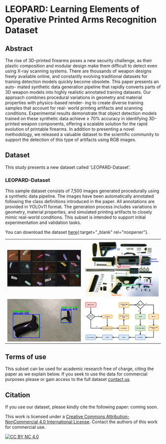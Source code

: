 # LEOPARD: Learning Elements of Operative Printed Arms Recognition Dataset

## Abstract
The rise of 3D-printed firearms poses a new security
challenge, as their plastic composition and modular design make
them difficult to detect even using X-ray scanning systems. There
are thousands of weapon designs freely available online, and
constantly evolving traditional datasets for training detection
models quickly become obsolete. This paper presents an auto-
mated synthetic data generation pipeline that rapidly converts
parts of 3D weapon models into highly realistic annotated
training datasets. Our approach combines procedural variations
in geometry and material properties with physics-based render-
ing to create diverse training samples that account for real-
world printing artifacts and scanning conditions. Experimental
results demonstrate that object detection models trained on these
synthetic data achieve ≥ 70% accuracy in identifying 3D-printed
weapon components, offering a scalable solution for the rapid
evolution of printable firearms. In addition to presenting a novel
methodology, we released a valuable dataset to the scientific
community to support the detection of this type of artifacts using
RGB images.

## Dataset
This study presents a new dataset called 'LEOPARD-Dataset'.

### LEOPARD-Dataset 

This sample dataset consists of 7,500 images generated procedurally using a synthetic data pipeline. The images have been automatically annotated following the class definitions introduced in the paper. All annotations are provided in YOLOv11 format. The generation process includes variations in geometry, material properties, and simulated printing artifacts to closely mimic real-world conditions. This subset is intended to support initial experimentation and validation tasks.


You can download the dataset [here](https://uses0-my.sharepoint.com/:u:/r/personal/jbenjumea4_us_es/Documents/Dataset_piezas_06.zip?csf=1&web=1&e=piJ8RM){:target="_blank" rel="noopener"}.

<table align="center">
  <tr>
    <td align="center">
      <img src="docs/assets/images/Dataset_muestra.png" alt="Image" width="400">
    </td>
    <td align="center">
      <img src="docs/assets/images/piezas.png" alt="Image" width="400">
    </td>
  </tr>
  <tr>
    <td align="center">
      <img src="docs/assets/images/deteccion.png" alt="Image" width="400">
    </td>
    <td align="center">
      <img src="docs/assets/images/workflow.png" alt="Image" width="400">
    </td>
  </tr>
</table>

</p>

## Terms of use
This subset can be used for academic research free of charge, citing the paper as we explain below. If you seek to use the data for commercial purposes please or gain access to the full dataset [contact us](mailto:jaalvarez@us.es).

## Citation
If you use our dataset, please kindly cite the following paper: coming soon.

This work is licensed under a
[Creative Commons Attribution-NonCommercial 4.0 International License][cc-by-nc]. Contact the authors of this work for commercial use. 

[![CC BY NC 4.0][cc-by-nc-image]][cc-by-nc]

[cc-by-nc]: http://creativecommons.org/licenses/by-nc/4.0/
[cc-by-nc-image]: https://i.creativecommons.org/l/by-nc/4.0/88x31.png
